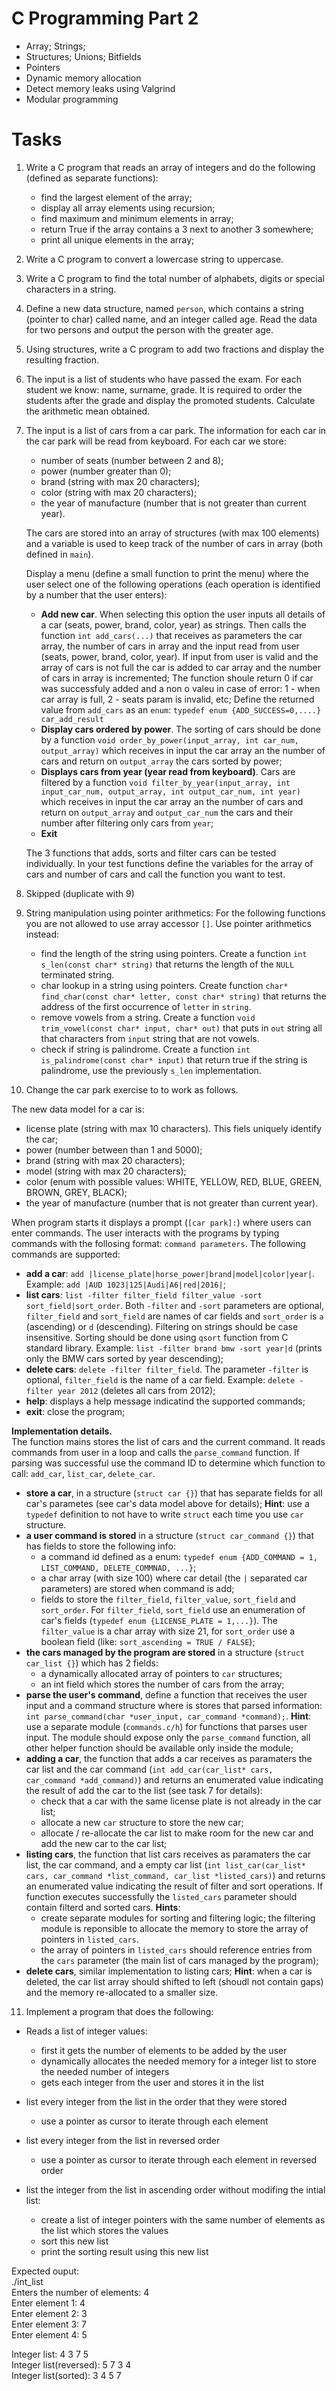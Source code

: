 # C Programming Part 2
  * Array; Strings; 
  * Structures; Unions; Bitfields
  * Pointers
  * Dynamic memory allocation
  * Detect memory leaks using Valgrind
  * Modular programming
   
   
# Tasks

1. Write a C program that reads an array of integers and do the following (defined as separate functions):
    - find the largest element of the array;
    - display all array elements using recursion;
    - find maximum and minimum elements in array;
    - return True if the array contains a 3 next to another 3 somewhere;
    - print all unique elements in the array;
    
2. Write a C program to convert a lowercase string to uppercase.

3. Write a C program to find the total number of alphabets, digits or special characters in a string.

4. Define a new data structure, named `person`, which contains a string (pointer to char) called name, and an integer called age. 
     Read the data for two persons and output the person with the greater age.

5. Using structures, write a C program to add two fractions and display the resulting fraction.

6. The input is a list of students who have passed the exam. For each student we know: name, surname, grade. 
     It is required to order the students after the grade and display the promoted students. 
     Calculate the arithmetic mean obtained.

7. The input is a list of cars from a car park. The information for each car in the car park will be read from keyboard. For each car we store: 
   - number of seats (number between 2 and 8);
   - power (number greater than 0);
   - brand (string with max 20 characters);
   - color (string with max 20 characters);
   - the year of manufacture (number that is not greater than current year).   
   
   The cars are stored into an array of structures (with max 100 elements) and a variable is used to keep track of the number of cars in array (both defined in `main`).  

   Display a menu (define a small function to print the menu) where the user select one of the following operations (each operation is identified by a number that the user enters):  
   - **Add new car**. When selecting this option the user inputs all details of a car (seats, power, brand, color, year) as strings.  Then calls the function `int add_cars(...)` that receives as parameters the car array, the number of cars in array and the input read from user (seats, power, brand, color, year). If input from user is valid and the array of cars is not full the car is added to car array and the number of cars in array is incremented;  The function shoule return 0 if car was successfuly added and a non o valeu in case of error: 1 - when car array is full, 2 - seats param is invalid, etc; Define the returned value from `add_cars` as an `enum`: `typedef enum {ADD_SUCCESS=0,....} car_add_result`
   - **Display cars ordered by power**. The sorting of cars should be done by a function `void order_by_power(input_array, int car_num, output_array)` which receives in input the car array an the number of cars and return on `output_array` the cars sorted by power;  
   - **Displays cars from year (year read from keyboard)**. Cars are filtered by a function `void filter_by_year(input_array, int input_car_num, output_array, int output_car_num, int year)` which receives in input the car array an the number of cars and return on `output_array` and `output_car_num` the cars and their number after filtering only cars from `year`;   
   - **Exit**  

   The 3 functions that adds, sorts and filter cars can be tested individually. In your test functions define the variables for the array of cars and number of cars  and call the function you want to test.

8. Skipped (duplicate with 9)
  
9. String manipulation using pointer arithmetics:
For the following functions you are not allowed to use array accessor `[]`. Use pointer arithmetics instead:  
    - find the length of the string using pointers. Create a function `int s_len(const char* string)` that returns the length of the `NULL` terminated string.
    - char lookup in a string using pointers. Create function `char* find_char(const char* letter, const char* string)` that returns the address of the first occurrence of `letter` in `string`.
    - remove vowels from a string. Create a function `void trim_vowel(const char* input, char* out)` that puts in `out` string all that characters from `input` string that are not vowels.
    - check if string is palindrome. Create a function `int is_palindrome(const char* input)` that return true if the string is palindrome, use the previously `s_len` implementation.  
    
10. Change the car park exercise to to work as follows.  

   The new data model for a car is: 
   - license plate (string with max 10 characters). This fiels uniquely identify the car;   
   - power (number between than 1 and 5000);
   - brand (string with max 20 characters);
   - model (string with max 20 characters);
   - color (enum with possible values: WHITE, YELLOW, RED, BLUE, GREEN, BROWN, GREY, BLACK);
   - the year of manufacture (number that is not greater than current year).  

   When program starts it displays a prompt (`[car park]:`) where users can enter commands. The user interacts with the programs by typing commands with the follosing format: `command parameters`. The following commands are supported:
   - **add a car**: `add |license_plate|horse_power|brand|model|color|year|`. Example: `add |AUD 1023|125|Audi|A6|red|2016|`;  
   - **list cars**: `list -filter filter_field filter_value -sort sort_field|sort_order`. Both `-filter` and `-sort` parameters are optional, `filter_field` and `sort_field` are names of car fields and `sort_order` is `a` (ascending) or `d` (descending). Filtering on strings should be case insensitive. Sorting should be done using `qsort` function from C standard library. Example: `list -filter brand bmw -sort year|d` (prints only the BMW cars sorted by year descending);  
   - **delete cars**: `delete -filter filter_field`. The parameter `-filter` is optional, `filter_field` is the name of a car field. Example: `delete -filter year 2012` (deletes all cars from 2012); 
   - **help**: displays a help message indicatind the supported commands; 
   - **exit**: close the program; 

   **Implementation details.**  
   The function mains stores the list of cars and the current command. It reads commands from user in a loop and calls the `parse_command` function. If parsing was successful use the command ID to determine which function to call: `add_car`, `list_car`, `delete_car`. 

   - **store a car**, in a structure (`struct car {}`) that has separate fields for all car's parametes (see car's data model above for details); **Hint**: use a `typedef` definition to not have to write `struct` each time you use `car` structure.    
   - **a user command is stored** in a structure (`struct car_command {}`) that has fields to store the following info:
     - a command id defined as a enum: `typedef enum {ADD_COMMAND = 1, LIST_COMMAND, DELETE_COMMNAD, ...}`;
     - a char array (with size 100) where car detail (the `|` separated car parameters) are stored when command is add;
     - fields to store the `filter_field`, `filter_value`, `sort_field` and `sort_order`. For `filter_field`, `sort_field` use an enumeration of car's fields (`typedef enum {LICENSE_PLATE = 1,...}`). The `filter_value` is a char array with size 21, for `sort_order` use a  boolean field (like: `sort_ascending = TRUE / FALSE`);
   - **the cars managed by the program are stored** in a structure (`struct car_list {}`) which has 2 fields:  
     - a dynamically allocated array of pointers to `car` structures;
     - an int field which stores the number of cars from the array;  
   - **parse the user's command**, define a function that receives the user input and a command structure where is stores that parsed information: `int parse_command(char *user_input, car_command *command);`. **Hint**: use a separate module (`commands.c/h`) for functions that parses user input. The module should expose only the `parse_command` function, all other helper function should be available only inside the module;
   - **adding a car**, the function that adds a car receives as paramaters the car list and the car command  (`int add_car(car_list* cars, car_command *add_command)`) and returns an enumerated value indicating the result of add the car to the list (see task 7 for details):      
     - check that a car with the same license plate is not already in the car list;
     - allocate a new `car` structure to store the new car;
     - allocate / re-allocate the car list to make room for the new car and add the new car to the car list;
   - **listing cars**, the function that list cars receives as paramaters the car list, the car command, and a empty car list (`int list_car(car_list* cars, car_command *list_command, car_list *listed_cars)`) and returns an enumerated value indicating the result of filter and sort operations. If function executes successfully the `listed_cars` parameter should contain filterd and sorted cars. **Hints**: 
     - create separate modules for sorting and filtering logic; the filtering module is reponsible to allocate the memory to store the array of pointers in `listed_cars`. 
     - the array of pointers in `listed_cars` should reference entries from the `cars` parameter (the main list of cars managed by the program);  
   - **delete cars**, similar implementation to listing cars; **Hint**: when a car is deleted, the car list array should shifted to left (shoudl not contain gaps) and the memory re-allocated to a smaller size.

11. Implement a program that does the following:
- Reads a list of integer values:
    - first it gets  the number of elements to be added by the user  
    - dynamically allocates the needed memory for a integer list to store the needed number of integers  
    - gets each integer from the user and stores it in the list
        
- list every integer from the list in the order that they were stored<br>
   - use a pointer as cursor  to iterate through each element
   
- list every integer from the list in reversed order<br>
   - use a pointer as cursor  to iterate through each element in reversed order<br>

- list the integer from the list in ascending order without modifing the intial list:
   - create a list of integer pointers with the same number of elements as the list which stores the values
   - sort this new list
   - print the sorting result using this new list
   
Expected ouput:  
./int_list  
Enters the number of elements: 4  
Enter element 1: 4  
Enter element 2: 3  
Enter element 3: 7    
Enter element 4: 5  

Integer list: 4 3 7 5  
Integer list(reversed): 5 7 3 4  
Integer list(sorted): 3 4 5 7  
